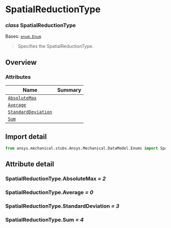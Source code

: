 <a id="spatialreductiontype"></a>

# SpatialReductionType

<a id="SpatialReductionType"></a>

### *class* SpatialReductionType

Bases: [`enum.Enum`](https://docs.python.org/3/library/enum.html#enum.Enum)

> Specifies the SpatialReductionType.

> <!-- !! processed by numpydoc !! -->

<a id="overview"></a>

## Overview

### Attributes

| Name | Summary |
|----------------------------------------------------------------|----|
| [`AbsoluteMax`](#SpatialReductionType.AbsoluteMax)             |    |
| [`Average`](#SpatialReductionType.Average)                     |    |
| [`StandardDeviation`](#SpatialReductionType.StandardDeviation) |    |
| [`Sum`](#SpatialReductionType.Sum)                             |    |

<a id="import-detail"></a>

## Import detail

```python
from ansys.mechanical.stubs.Ansys.Mechanical.DataModel.Enums import SpatialReductionType
```

<a id="attribute-detail"></a>

## Attribute detail

<a id="SpatialReductionType.AbsoluteMax"></a>

### SpatialReductionType.AbsoluteMax *= 2*

<a id="SpatialReductionType.Average"></a>

### SpatialReductionType.Average *= 0*

<a id="SpatialReductionType.StandardDeviation"></a>

### SpatialReductionType.StandardDeviation *= 3*

<a id="SpatialReductionType.Sum"></a>

### SpatialReductionType.Sum *= 4*
